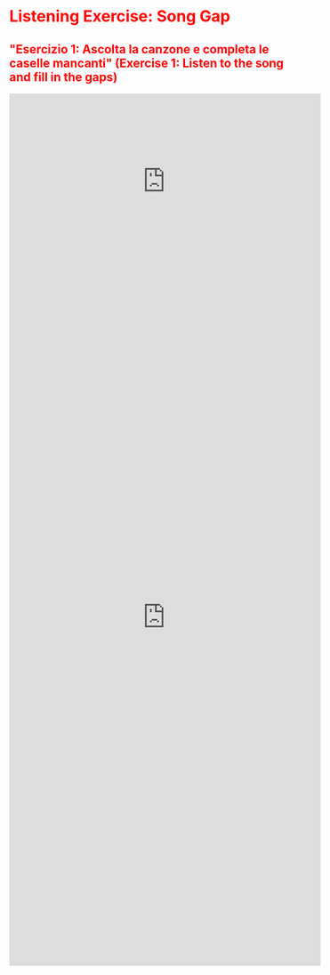 <h1 style="color:red;"> Listening Exercise: Song Gap</h1>

<h2 style="color:red;">"Esercizio 1: Ascolta la canzone e completa le caselle mancanti"
    (Exercise 1: Listen to the song and fill in the gaps)</h2>

<iframe width="560" height="315" src="https://www.youtube.com/embed/t4IjJav7xbg" frameborder="0" allow="accelerometer; autoplay; encrypted-media; gyroscope; picture-in-picture" allowfullscreen></iframe>

<iframe src="https://h5p.org/h5p/embed/345716" width="560" height="1254" frameborder="0" allowfullscreen="allowfullscreen"></iframe>
